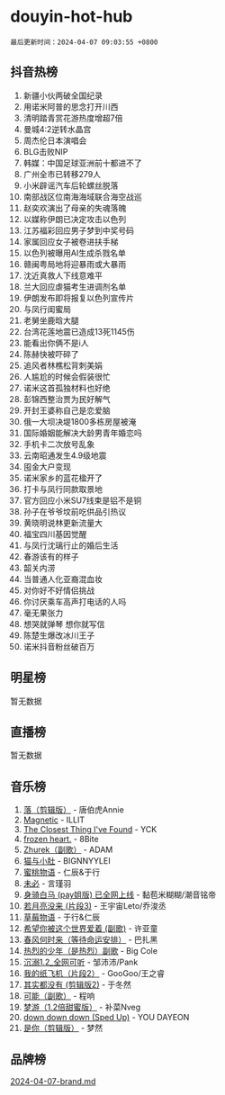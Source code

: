 # douyin-hot-hub

`最后更新时间：2024-04-07 09:03:55 +0800`

## 抖音热榜

1. 新疆小伙两破全国纪录
1. 用诺米阿普的思念打开川西
1. 清明踏青赏花游热度增超7倍
1. 曼城4:2逆转水晶宫
1. 周杰伦日本演唱会
1. BLG击败NIP
1. 韩媒：中国足球亚洲前十都进不了
1. 广州全市已转移279人
1. 小米辟谣汽车后轮螺丝脱落
1. 南部战区位南海海域联合海空战巡
1. 赵奕欢演出了母亲的失魂落魄
1. 以媒称伊朗已决定攻击以色列
1. 江苏福彩回应男子梦到中奖号码
1. 家属回应女子被卷进扶手梯
1. 以色列被曝用AI生成杀戮名单
1. 赣闽粤局地将迎暴雨或大暴雨
1. 沈近真救人下线意难平
1. 兰大回应虐猫考生进调剂名单
1. 伊朗发布即将报复以色列宣传片
1. 与凤行闺蜜局
1. 老舅坐鹿晗大腿
1. 台湾花莲地震已造成13死1145伤
1. 能看出你俩不是i人
1. 陈赫快被吓碎了
1. 追风者林樵松背刺美娟
1. 人尴尬的时候会假装很忙
1. 诺米这首孤独材料也好绝
1. 彭锦西整治贾为民好解气
1. 开封王婆称自己是恋爱脑
1. 俄一大坝决堤1800多栋房屋被淹
1. 国际婚姻能解决大龄男青年婚恋吗
1. 手机卡二次放号乱象
1. 云南昭通发生4.9级地震
1. 囤金大户变现
1. 诺米家乡的蓝花楹开了
1. 打卡与凤行同款取景地
1. 官方回应小米SU7线束是铝不是铜
1. 孙子在爷爷坟前吃供品引热议
1. 黄晓明说林更新流量大
1. 福宝四川基因觉醒
1. 与凤行沈璃行止的婚后生活
1. 春游该有的样子
1. 韶关内涝
1. 当普通人化亚裔混血妆
1. 对你好不好情侣挑战
1. 你讨厌乘车高声打电话的人吗
1. 毫无果张力
1. 想哭就弹琴 想你就写信
1. 陈楚生爆改冰川王子
1. 诺米抖音粉丝破百万

## 明星榜

暂无数据

## 直播榜

暂无数据

## 音乐榜

1. [落（剪辑版）](https://sf6-cdn-tos.douyinstatic.com/obj/tos-cn-ve-2774/o0h6HvN1BBbli9LtU3i5fQIleBQMF5Cg4TZmmC) - 唐伯虎Annie
1. [Magnetic](https://sf3-cdn-tos.douyinstatic.com/obj/tos-cn-ve-2774/oAQCYdBNZfLACGDmVFAsfAtpy32tqErgQ3XgBN) - ILLIT
1. [The Closest Thing I've Found](https://sf5-hl-cdn-tos.douyinstatic.com/obj/tos-cn-ve-2774/514ab5d9146f4d2ca454b7adff8e5e4d) - YCK
1. [frozen heart.](https://sf5-hl-cdn-tos.douyinstatic.com/obj/tos-cn-ve-2774/oIIWJfyjIACZA9zQMtnJ6hQQhFC4vhCupoRBsO) - 8Bite
1. [Zhurek（副歌）](https://sf5-hl-cdn-tos.douyinstatic.com/obj/tos-cn-ve-2774/ooQm8FBZQDlf0btEYgVpCcSCQfrdJGBEKZYBGS) - ADAM
1. [猫与小肚](https://sf5-hl-cdn-tos.douyinstatic.com/obj/tos-cn-ve-2774/osZeoClMECgK8DYl6VebABgbchEtPYQjZEnRtd) - BIGNNYYLEI
1. [蜜桃物语](https://sf3-cdn-tos.douyinstatic.com/obj/tos-cn-ve-2774/oIhOSCZtIACtYU4XQkngiW9kCBfVD1Fz9IYeqL) - 仁辰&于行
1. [未必](https://sf3-cdn-tos.douyinstatic.com/obj/tos-cn-ve-2774/ogntQMFnKQDZUgTCYuJgfLEtleYZZFxBQqhhFB) - 言瑾羽
1. [身骑白马 (pay姐版) 已全网上线](https://sf6-cdn-tos.douyinstatic.com/obj/tos-cn-ve-2774/oQLO5ZgLsFkaDhdIIveF2zUCgfweY0gWaH4AQG) - 黏苞米糊糊/潮音铭帝
1. [若月亮没来 (片段3)](https://sf3-cdn-tos.douyinstatic.com/obj/tos-cn-ve-2774/okfyEUsGW1B1ovJi5JiN9IjvAT2lMwA054GoEB) - 王宇宙Leto/乔浚丞
1. [草莓物语](https://sf3-cdn-tos.douyinstatic.com/obj/tos-cn-ve-2774/okynhJ7jEAIIZBfsLgYMEI8QC3WbQNN66RKzhT) - 于行&仁辰
1. [希望你被这个世界爱着 (副歌)](https://sf5-hl-cdn-tos.douyinstatic.com/obj/tos-cn-ve-2774/oUHCmWQfZlE3QQBKBeD8rCFLpJzPgCpImhsxMt) - 许亚童
1. [春风何时来（等待命运安排）](https://sf5-hl-cdn-tos.douyinstatic.com/obj/tos-cn-ve-2774/oICBNbD3gelMfB4WgiD1KI2jQtXZE2FgHLwtsl) - 巴扎黑
1. [热烈的少年（是热烈）副歌](https://sf3-cdn-tos.douyinstatic.com/obj/tos-cn-ve-2774/owVNI0CLDAUMtSz6TEYvfFBFL4UDFFhLfgK8fa) - Big Cole
1. [沉溺1.2_全网可听](https://sf3-cdn-tos.douyinstatic.com/obj/tos-cn-ve-2774/ok2QoiBqsWAX9McZmWiI9gAB0EzwD4Xj6yfmtH) - 邹沛沛/Pank
1. [我的纸飞机（片段2）](https://sf6-cdn-tos.douyinstatic.com/obj/tos-cn-ve-2774/oM2ZrKcg2CD5AeRB2gkeXOFB1IxAGJdZPazYHf) - GooGoo/王之睿
1. [其实都没有 (剪辑版2)](https://sf5-hl-cdn-tos.douyinstatic.com/obj/tos-cn-ve-2774/oEBNQenHZtBhxYjGgUDQk0BCHTigQafgFlbQ7k) - 于冬然
1. [可能（副歌）](https://sf27-cdn-tos.douyinstatic.com/obj/tos-cn-ve-2774/cde1731888894259b333569393c2fb51) - 程响
1. [梦游（1.2倍甜蜜版）](https://sf5-hl-cdn-tos.douyinstatic.com/obj/tos-cn-ve-2774/o4gyAUm8hwufoEABmwVIiQtHsFuGzAEEWtNMzo) - 补菜Nveg
1. [down down down (Sped Up)](https://sf5-hl-cdn-tos.douyinstatic.com/obj/tos-cn-ve-2774/ow80iABiXIO9DsFwK6WeZKMaJRi3BPJAotDy8m) - YOU DAYEON
1. [是你（剪辑版）](https://sf5-hl-cdn-tos.douyinstatic.com/obj/tos-cn-ve-2774/46019dae783c4c969944217fe1cfafc4) - 梦然

## 品牌榜

[2024-04-07-brand.md](2024-04-07-brand.md)
